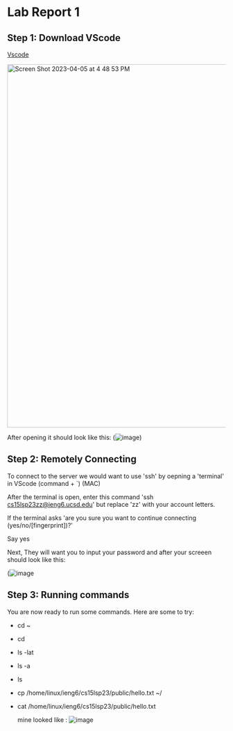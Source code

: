 # Lab Report 1

## Step 1: Download VScode

[Vscode](https://code.visualstudio.com/download)

<img width="835" alt="Screen Shot 2023-04-05 at 4 48 53 PM" src="https://user-images.githubusercontent.com/110417599/230238137-d9137d34-b96b-4ee7-a47d-bd2c20ef3697.png">

After opening it should look like this:
(![image](https://user-images.githubusercontent.com/110417599/231013705-bd82b39f-3d27-452c-a9e2-6f8e106b9a01.png))

## Step 2: Remotely Connecting

To connect to the server we would want to use 'ssh' by oepning a 'terminal' in VScode (command + `) (MAC)

After the terminal is open, enter this command 'ssh cs15lsp23zz@ieng6.ucsd.edu' but replace 'zz' with your account letters.

If the terminal asks 'are you sure you want to continue connecting (yes/no/[fingerprint])?' 

Say yes

Next, They will want you to input your password and after your screeen should look like this:

(![image](https://user-images.githubusercontent.com/110417599/231014453-111893f3-dd0a-47db-a824-89d206153696.png)

## Step 3: Running commands 

You are now ready to run some commands. 
Here are some to try:
* cd ~
* cd
* ls -lat
* ls -a
* ls <directory> 
* cp /home/linux/ieng6/cs15lsp23/public/hello.txt ~/
* cat /home/linux/ieng6/cs15lsp23/public/hello.txt
  
  mine looked like :
  ![image](https://user-images.githubusercontent.com/110417599/231015280-f00855c9-f657-410b-9f7d-704644c46841.png)

